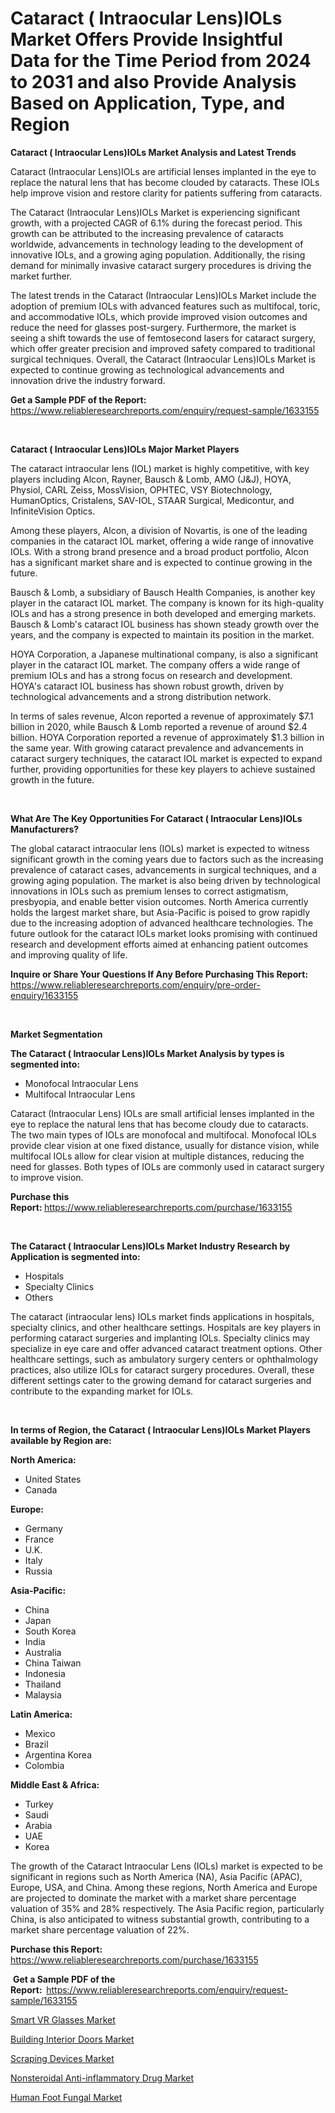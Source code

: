 <p><h1>Cataract ( Intraocular Lens)IOLs Market Offers Provide Insightful Data for the Time Period from 2024 to 2031 and also Provide Analysis Based on Application, Type, and Region</h1></p><p><strong>Cataract ( Intraocular Lens)IOLs Market Analysis and Latest Trends</strong></p>
<p><p>Cataract (Intraocular Lens)IOLs are artificial lenses implanted in the eye to replace the natural lens that has become clouded by cataracts. These IOLs help improve vision and restore clarity for patients suffering from cataracts.</p><p>The Cataract (Intraocular Lens)IOLs Market is experiencing significant growth, with a projected CAGR of 6.1% during the forecast period. This growth can be attributed to the increasing prevalence of cataracts worldwide, advancements in technology leading to the development of innovative IOLs, and a growing aging population. Additionally, the rising demand for minimally invasive cataract surgery procedures is driving the market further.</p><p>The latest trends in the Cataract (Intraocular Lens)IOLs Market include the adoption of premium IOLs with advanced features such as multifocal, toric, and accommodative IOLs, which provide improved vision outcomes and reduce the need for glasses post-surgery. Furthermore, the market is seeing a shift towards the use of femtosecond lasers for cataract surgery, which offer greater precision and improved safety compared to traditional surgical techniques. Overall, the Cataract (Intraocular Lens)IOLs Market is expected to continue growing as technological advancements and innovation drive the industry forward.</p></p>
<p><strong>Get a Sample PDF of the Report:&nbsp;</strong> <a href="https://www.reliableresearchreports.com/enquiry/request-sample/1633155">https://www.reliableresearchreports.com/enquiry/request-sample/1633155</a></p>
<p>&nbsp;</p>
<p><strong>Cataract ( Intraocular Lens)IOLs Major Market Players</strong></p>
<p><p>The cataract intraocular lens (IOL) market is highly competitive, with key players including Alcon, Rayner, Bausch & Lomb, AMO (J&J), HOYA, Physiol, CARL Zeiss, MossVision, OPHTEC, VSY Biotechnology, HumanOptics, Cristalens, SAV-IOL, STAAR Surgical, Medicontur, and InfiniteVision Optics.</p><p>Among these players, Alcon, a division of Novartis, is one of the leading companies in the cataract IOL market, offering a wide range of innovative IOLs. With a strong brand presence and a broad product portfolio, Alcon has a significant market share and is expected to continue growing in the future.</p><p>Bausch & Lomb, a subsidiary of Bausch Health Companies, is another key player in the cataract IOL market. The company is known for its high-quality IOLs and has a strong presence in both developed and emerging markets. Bausch & Lomb's cataract IOL business has shown steady growth over the years, and the company is expected to maintain its position in the market.</p><p>HOYA Corporation, a Japanese multinational company, is also a significant player in the cataract IOL market. The company offers a wide range of premium IOLs and has a strong focus on research and development. HOYA's cataract IOL business has shown robust growth, driven by technological advancements and a strong distribution network.</p><p>In terms of sales revenue, Alcon reported a revenue of approximately $7.1 billion in 2020, while Bausch & Lomb reported a revenue of around $2.4 billion. HOYA Corporation reported a revenue of approximately $1.3 billion in the same year. With growing cataract prevalence and advancements in cataract surgery techniques, the cataract IOL market is expected to expand further, providing opportunities for these key players to achieve sustained growth in the future.</p></p>
<p>&nbsp;</p>
<p><strong>What Are The Key Opportunities For Cataract ( Intraocular Lens)IOLs Manufacturers?</strong></p>
<p><p>The global cataract intraocular lens (IOLs) market is expected to witness significant growth in the coming years due to factors such as the increasing prevalence of cataract cases, advancements in surgical techniques, and a growing aging population. The market is also being driven by technological innovations in IOLs such as premium lenses to correct astigmatism, presbyopia, and enable better vision outcomes. North America currently holds the largest market share, but Asia-Pacific is poised to grow rapidly due to the increasing adoption of advanced healthcare technologies. The future outlook for the cataract IOLs market looks promising with continued research and development efforts aimed at enhancing patient outcomes and improving quality of life.</p></p>
<p><strong>Inquire or Share Your Questions If Any Before Purchasing This Report:</strong> <a href="https://www.reliableresearchreports.com/enquiry/pre-order-enquiry/1633155">https://www.reliableresearchreports.com/enquiry/pre-order-enquiry/1633155</a></p>
<p>&nbsp;</p>
<p><strong>Market Segmentation</strong></p>
<p><strong>The Cataract ( Intraocular Lens)IOLs Market Analysis by types is segmented into:</strong></p>
<p><ul><li>Monofocal Intraocular Lens</li><li>Multifocal Intraocular Lens</li></ul></p>
<p><p>Cataract (Intraocular Lens) IOLs are small artificial lenses implanted in the eye to replace the natural lens that has become cloudy due to cataracts. The two main types of IOLs are monofocal and multifocal. Monofocal IOLs provide clear vision at one fixed distance, usually for distance vision, while multifocal IOLs allow for clear vision at multiple distances, reducing the need for glasses. Both types of IOLs are commonly used in cataract surgery to improve vision.</p></p>
<p><strong>Purchase this Report:&nbsp;</strong><a href="https://www.reliableresearchreports.com/purchase/1633155">https://www.reliableresearchreports.com/purchase/1633155</a></p>
<p>&nbsp;</p>
<p><strong>The Cataract ( Intraocular Lens)IOLs Market Industry Research by Application is segmented into:</strong></p>
<p><ul><li>Hospitals</li><li>Specialty Clinics</li><li>Others</li></ul></p>
<p><p>The cataract (intraocular lens) IOLs market finds applications in hospitals, specialty clinics, and other healthcare settings. Hospitals are key players in performing cataract surgeries and implanting IOLs. Specialty clinics may specialize in eye care and offer advanced cataract treatment options. Other healthcare settings, such as ambulatory surgery centers or ophthalmology practices, also utilize IOLs for cataract surgery procedures. Overall, these different settings cater to the growing demand for cataract surgeries and contribute to the expanding market for IOLs.</p></p>
<p>&nbsp;</p>
<p><strong>In terms of Region, the Cataract ( Intraocular Lens)IOLs Market Players available by Region are:</strong></p>
<p>
    <p> <strong> North America: </strong>
        <ul>
            <li>United States</li>
            <li>Canada</li>
        </ul>
        </p> 
    <p> <strong> Europe: </strong>
        <ul>
            <li>Germany</li>
            <li>France</li>
            <li>U.K.</li>
            <li>Italy</li>
            <li>Russia</li>
        </ul>
        </p> 
    <p> <strong> Asia-Pacific: </strong>
        <ul>
            <li>China</li>
            <li>Japan</li>
            <li>South Korea</li>
            <li>India</li>
            <li>Australia</li>
            <li>China Taiwan</li>
            <li>Indonesia</li>
            <li>Thailand</li>
            <li>Malaysia</li>
        </ul>
        </p> 
    <p> <strong> Latin America: </strong>
        <ul>
            <li>Mexico</li>
            <li>Brazil</li>
            <li>Argentina Korea</li>
            <li>Colombia</li>
        </ul>
        </p> 
    <p> <strong> Middle East & Africa: </strong>
        <ul>
            <li>Turkey</li>
            <li>Saudi</li>
            <li>Arabia</li>
            <li>UAE</li>
            <li>Korea</li>
        </ul>
    </p>
    </p>
<p><p>The growth of the Cataract Intraocular Lens (IOLs) market is expected to be significant in regions such as North America (NA), Asia Pacific (APAC), Europe, USA, and China. Among these regions, North America and Europe are projected to dominate the market with a market share percentage valuation of 35% and 28% respectively. The Asia Pacific region, particularly China, is also anticipated to witness substantial growth, contributing to a market share percentage valuation of 22%.</p></p>
<p><strong>Purchase this Report: </strong><a href="https://www.reliableresearchreports.com/purchase/1633155">https://www.reliableresearchreports.com/purchase/1633155</a></p>
<p>&nbsp;<strong>Get a Sample PDF of the Report:&nbsp;&nbsp;</strong><a href="https://www.reliableresearchreports.com/enquiry/request-sample/1633155">https://www.reliableresearchreports.com/enquiry/request-sample/1633155</a></p>
<p><strong></strong></p>
<p><p><a href="https://view.publitas.com/reportprime-1/smart-vr-glasses-market-size-evaluating-its-market-trends-growth-and-projections-2024-2031/">Smart VR Glasses Market</a></p><p><a href="https://view.publitas.com/reportprime-1/building-interior-doors-market-size-growth-and-forecast-from-2024-2031/">Building Interior Doors Market</a></p><p><a href="https://automatic-knee-4c7.notion.site/Scraping-Devices-Market-Centers-on-Aspects-such-as-Market-Growth-Market-Share-Market-Opportunity--12444d2c3c1744599de7100eefe9f4a2">Scraping Devices Market</a></p><p><a href="https://sulfuric-clavicle-d39.notion.site/Nonsteroidal-Anti-inflammatory-Drug-Market-Analysis-Examines-its-Scope-on-Growth-Opportunities-and--f8dad3f8565d4d4890be97f4e7b56546">Nonsteroidal Anti-inflammatory Drug Market</a></p><p><a href="https://sulfuric-clavicle-d39.notion.site/Human-Foot-Fungal-Market-Size-Furnishes-Valuable-Information-Encompassing-Market-Share-Market-Trend-6d8d134df8664e4cafe18bd7b7642629">Human Foot Fungal Market</a></p></p>